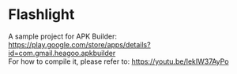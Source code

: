 # Flashlight
A sample project for APK Builder: https://play.google.com/store/apps/details?id=com.gmail.heagoo.apkbuilder  
For how to compile it, please refer to: https://youtu.be/IekIW37AyPo

